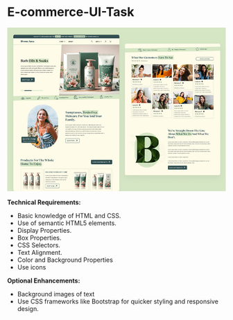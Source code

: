 # E-commerce-UI-Task
<img src="https://raw.githubusercontent.com/Skill-yards/E-commerce-UI-Task/main/E-Commerce%20Ui.jpg" alt="E-commerce" />

**Technical Requirements:**
- Basic knowledge of HTML and CSS.
- Use of semantic HTML5 elements.
- Display Properties.
- Box Properties.
- CSS Selectors.
- Text Alignment.
- Color and Background Properties
- Use icons

**Optional Enhancements:**
- Background images of text
- Use CSS frameworks like Bootstrap for quicker styling and responsive design.
